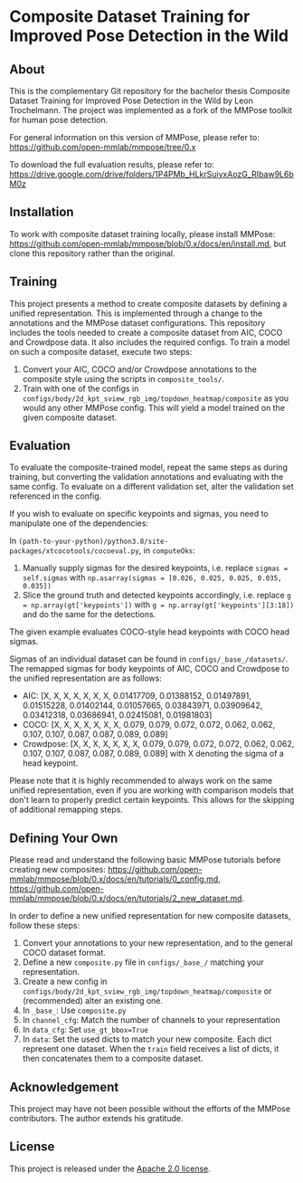 # Composite Dataset Training for Improved Pose Detection in the Wild

## About
This is the complementary Git repository for the bachelor thesis Composite Dataset Training for Improved Pose Detection in the Wild by Leon Trochelmann.
The project was implemented as a fork of the MMPose toolkit for human pose detection.

For general information on this version of MMPose, please refer to: https://github.com/open-mmlab/mmpose/tree/0.x

To download the full evaluation results, please refer to: https://drive.google.com/drive/folders/1P4PMb_HLkrSuiyxAozG_RIbaw9L6bM0z

## Installation
To work with composite dataset training locally, please install MMPose: https://github.com/open-mmlab/mmpose/blob/0.x/docs/en/install.md, but clone this repository rather than the original.

## Training
This project presents a method to create composite datasets by defining a unified representation. This is implemented through a change to the annotations and the MMPose dataset configurations. This repository includes the tools needed to create a composite dataset from AIC, COCO and Crowdpose data. It also includes the required configs.
To train a model on such a composite dataset, execute two steps:
1. Convert your AIC, COCO and/or Crowdpose annotations to the composite style using the scripts in `composite_tools/`.
2. Train with one of the configs in `configs/body/2d_kpt_sview_rgb_img/topdown_heatmap/composite` as you would any other MMPose config.
This will yield a model trained on the given composite dataset.

## Evaluation
To evaluate the composite-trained model, repeat the same steps as during training, but converting the validation annotations and evaluating with the same config. To evaluate on a different validation set, alter the validation set referenced in the config.

If you wish to evaluate on specific keypoints and sigmas, you need to manipulate one of the dependencies:

In `(path-to-your-python)/python3.8/site-packages/xtcocotools/cocoeval.py`, in `computeOks`:
1. Manually supply sigmas for the desired keypoints, i.e. replace `sigmas = self.sigmas` with `np.asarray(sigmas = [0.026, 0.025, 0.025, 0.035, 0.035])`
2. Slice the ground truth and detected keypoints accordingly, i.e. replace `g = np.array(gt['keypoints'])` with `g = np.array(gt['keypoints'][3:18])` and do the same for the detections.

The given example evaluates COCO-style head keypoints with COCO head sigmas.

Sigmas of an individual dataset can be found in `configs/_base_/datasets/`. The remapped sigmas for body keypoints of AIC, COCO and Crowdpose to the unified representation are as follows:
- AIC: [X, X, X, X, X, X, X, 0.01417709, 0.01388152, 0.01497891, 0.01515228, 0.01402144, 0.01057665, 0.03843971, 0.03909642, 0.03412318, 0.03686941, 0.02415081, 0.01981803]
- COCO: [X, X, X, X, X, X, X, 0.079, 0.079, 0.072, 0.072, 0.062, 0.062, 0.107, 0.107, 0.087, 0.087, 0.089, 0.089]
- Crowdpose: [X, X, X, X, X, X, X, 0.079, 0.079, 0.072, 0.072, 0.062, 0.062, 0.107, 0.107, 0.087, 0.087, 0.089, 0.089]
with X denoting the sigma of a head keypoint.

Please note that it is highly recommended to always work on the same unified representation, even if you are working with comparison models that don't learn to properly predict certain keypoints. This allows for the skipping of additional remapping steps.

## Defining Your Own
Please read and understand the following basic MMPose tutorials before creating new composites: https://github.com/open-mmlab/mmpose/blob/0.x/docs/en/tutorials/0_config.md, https://github.com/open-mmlab/mmpose/blob/0.x/docs/en/tutorials/2_new_dataset.md.

In order to define a new unified representation for new composite datasets, follow these steps:
1. Convert your annotations to your new representation, and to the general COCO dataset format.
2. Define a new `composite.py` file in `configs/_base_/` matching your representation.
3. Create a new config in `configs/body/2d_kpt_sview_rgb_img/topdown_heatmap/composite` or (recommended) alter an existing one.
4. In `_base_`: Use `composite.py`
5. In `channel_cfg`: Match the number of channels to your representation
6. In `data_cfg`: Set `use_gt_bbox=True`
7. In `data`: Set the used dicts to match your new composite. Each dict represent one dataset. When the `train` field receives a list of dicts, it then concatenates them to a composite dataset.

## Acknowledgement
This project may have not been possible without the efforts of the MMPose contributors.
The author extends his gratitude.

## License

This project is released under the [Apache 2.0 license](LICENSE).
